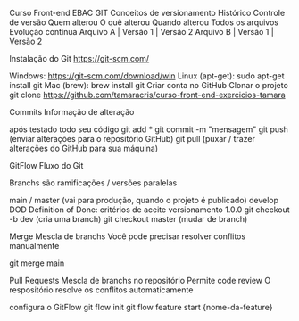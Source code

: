 Curso Front-end
EBAC
GIT
Conceitos de versionamento
Histórico
Controle de versão
Quem alterou
O quê alterou
Quando alterou
Todos os arquivos
Evolução contínua
Arquivo A | Versão 1 | Versão 2 Arquivo B | Versão 1 | Versão 2

Instalação do Git
https://git-scm.com/

Windows: https://git-scm.com/download/win
Linux (apt-get): sudo apt-get install git
Mac (brew): brew install git
Criar conta no GitHub
Clonar o projeto
git clone https://github.com/tamaracris/curso-front-end-exercicios-tamara

Commits
Informação de alteração

após testado todo seu código
git add * git commit -m "mensagem" git push (enviar alterações para o repositório GitHub) git pull (puxar / trazer alterações do GitHub para sua máquina)

GitFlow
Fluxo do Git

Branchs
são ramificações / versões paralelas

main / master (vai para produção, quando o projeto é publicado)
develop
DOD Definition of Done: critérios de aceite
versionamento 1.0.0
git checkout -b dev (cria uma branch) git checkout master (mudar de branch)

Merge
Mescla de branchs Você pode precisar resolver conflitos manualmente

git merge main

Pull Requests
Mescla de branchs no repositório Permite code review O respositório resolve os conflitos automaticamente

configura o GitFlow
git flow init git flow feature start {nome-da-feature}
